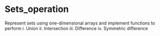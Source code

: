 # Sets_operation

Represent sets using one-dimensional arrays and implement functions to
perform
i. Union
ii. Intersection
iii. Difference
iv. Symmetric difference 
